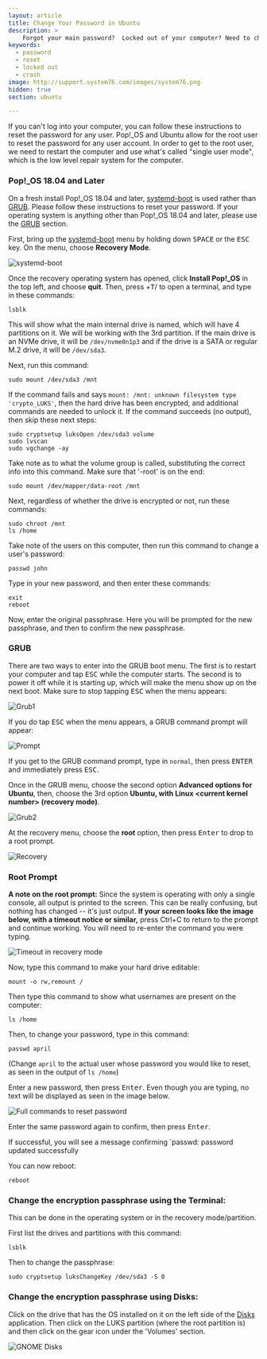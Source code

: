 ```yaml
---
layout: article
title: Change Your Password in Ubuntu
description: >
    Forgot your main password?  Locked out of your computer? Need to change your encryption passphrase? Follow these instructions to change both!
keywords:
  - password
  - reset
  - locked out
  - crash
image: http://support.system76.com/images/system76.png
hidden: true
section: ubuntu

---
```


If you can't log into your computer, you can follow these instructions to reset the password for any user. Pop!_OS and Ubuntu allow for the root user to reset the password for any user account. In order to get to the root user, we need to restart the computer and use what's called "single user mode", which is the low level repair system for the computer.

### Pop!_OS 18.04 and Later

On a fresh install Pop!_OS 18.04 and later, <u>systemd-boot</u> is used rather than <u>GRUB</u>.  Please follow these instructions to reset your password.  If your operating system is anything other than Pop!_OS 18.04 and later, please use the [GRUB](#grub) section.

First, bring up the <u>systemd-boot</u> menu by holding down <kbd>SPACE</kbd> or the <kbd>ESC</kbd> key.  On the menu, choose **Recovery Mode**.

![systemd-boot](/images/password/systemd-boot.png)

Once the recovery operating system has opened, click **Install Pop!_OS** in the top left, and choose **quit**.  Then, press <kbd><span class="fl-pop-key"></span></kbd>+<kbd>T</kbd>/<kbd><i class="fl-ubuntu"></i></kbd> to open a terminal, and type in these commands:

```
lsblk
```

This will show what the main internal drive is named, which will have 4 partitions on it.  We will be working with the 3rd partition.  If the main drive is an NVMe drive, it will be `/dev/nvme0n1p3` and if the drive is a SATA or regular M.2 drive, it will be `/dev/sda3`.

Next, run this command:

```
sudo mount /dev/sda3 /mnt
```

If the command fails and says `mount: /mnt: unknown filesystem type 'crypto_LUKS'`, then the hard drive has been encrypted, and additional commands are needed to unlock it.  If the command succeeds (no output), then skip these next steps:

```
sudo cryptsetup luksOpen /dev/sda3 volume
sudo lvscan
sudo vgchange -ay
```

Take note as to what the volume group is called, substituting the correct info into this command.  Make sure that '-root' is on the end:

```
sudo mount /dev/mapper/data-root /mnt
```

Next, regardless of whether the drive is encrypted or not, run these commands:

```
sudo chroot /mnt
ls /home
```

Take note of the users on this computer, then run this command to change a user's password:

```
passwd john
```

Type in your new password, and then enter these commands:

```
exit
reboot
```

Now, enter the original passphrase. Here you will be prompted for the new passphrase, and then to confirm the new passphrase.

### GRUB

There are two ways to enter into the GRUB boot menu. The first is to restart your computer and tap <kbd>ESC</kbd> while the computer starts. The second is to power it off while it is starting up, which will make the menu show up on the next boot. Make sure to stop tapping <kbd>ESC</kbd> when the menu appears:

![Grub1](/images/password/grub1.png)

If you do tap <kbd>ESC</kbd> when the menu appears, a GRUB command prompt will appear:

![Prompt](/images/password/prompt.png)

If you get to the GRUB command prompt, type in `normal`, then press <kbd>ENTER</kbd> and immediately press <kbd>ESC</kbd>.

Once in the GRUB menu, choose the second option **Advanced options for Ubuntu**, then, choose the 3rd option **Ubuntu, with Linux &lt;current kernel number&gt; (recovery mode)**.

![Grub2](/images/password/grub2.png)

At the recovery menu, choose the **root** option, then press <kbd>Enter</kbd> to drop to a root prompt.

![Recovery](/images/password/recovery.png)

### Root Prompt

**A note on the root prompt:** Since the system is operating with only a single console, all output is printed to the screen. This can be really confusing, but nothing has changed -- it's just output. **If your screen looks like the image below, with a timeout notice or similar,** press Ctrl+C to return to the prompt and continue working. You will need to re-enter the command you were typing.

![Timeout in recovery mode](/images/password/timeout.png)

Now, type this command to make your hard drive editable:

```
mount -o rw,remount /
```

Then type this command to show what usernames are present on the computer:

```
ls /home
```

Then, to change your password, type in this command:

```
passwd april
```

(Change `april` to the actual user whose password you would like to reset, as seen in the output of `ls /home`)

Enter a new password, then press <kbd>Enter</kbd>. Even though you are typing, no text will be displayed as seen in the image below.

![Full commands to reset password](/images/password/example.png)

Enter the same password again to confirm, then press <kbd>Enter</kbd>.

If successful, you will see a message confirming `passwd: password updated successfully

You can now reboot:

```
reboot
```

### Change the encryption passphrase using the Terminal:

This can be done in the operating system or in the recovery mode/partition.

First list the drives and partitions with this command:

```
lsblk
```

Then to change the passphrase:

```
sudo cryptsetup luksChangeKey /dev/sda3 -S 0
```

### Change the encryption passphrase using Disks:

Click on the drive that has the OS installed on it on the left side of the <u>Disks</u> application. Then click on the LUKS partition (where the root partition is) and then click on the gear icon under the 'Volumes' section.

![GNOME Disks](/images/password/disks-change-passphrase.png)
